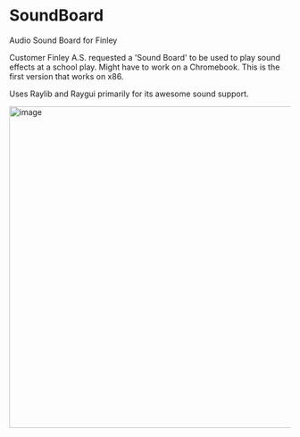 # SoundBoard
Audio Sound Board for Finley

Customer Finley A.S. requested a 'Sound Board' to be used to play sound effects at a school play. Might have to work on a Chromebook.
This is the first version that works on x86.

Uses Raylib and Raygui primarily for its awesome sound support.

<img width="529" height="577" alt="image" src="https://github.com/user-attachments/assets/ab276a9b-1d66-4d67-9bbf-233e358ba754" />
